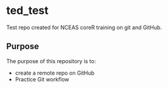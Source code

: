 # ted_test
Test repo created for NCEAS coreR training on git and GitHub.

## Purpose
The purpose of this repository is to:
- create a remote repo on GitHub 
- Practice Git workflow
